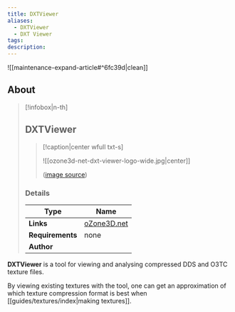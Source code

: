```yaml
---
title: DXTViewer
aliases:
  - DXTViewer
  - DXT Viewer
tags: 
description:
---
```


![[maintenance-expand-article#^6fc39d|clean]]

## About

> [!infobox|n-th]
> 
> ## DXTViewer
> 
> > [!caption|center wfull txt-s]
> > 
> > ![[ozone3d-net-dxt-viewer-logo-wide.jpg|center]]
> > 
> > ([image source](https://www.ozone3d.net/images/ozone3d_net_dxt_viewer.jpg))
> 
> ### Details
> 
> | Type | Name |
> | --- | --- |
> | **Links** | [oZone3D.net](https://www.ozone3d.net/dxt_viewer.php) |
> | **Requirements** | none |
> | **Author** |  |

**DXTViewer** is a tool for viewing and analysing compressed DDS and O3TC texture files.

By viewing existing textures with the tool, one can get an approximation of which texture compression format is best when [[guides/textures/index|making textures]].